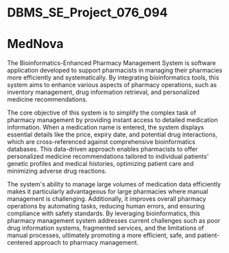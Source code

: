 # DBMS_SE_Project_076_094

# MedNova

The Bioinformatics-Enhanced Pharmacy Management System is software application developed to support pharmacists in managing their pharmacies more efficiently and systematically. By integrating bioinformatics tools, this system aims to enhance various aspects of pharmacy operations, such as inventory management, drug information retrieval, and personalized medicine recommendations. 

The core objective of this system is to simplify the complex task of pharmacy management by providing instant access to detailed medication information. When a medication name is entered, the system displays essential details like the price, expiry date, and potential drug interactions, which are cross-referenced against comprehensive bioinformatics databases. This data-driven approach enables pharmacists to offer personalized medicine recommendations tailored to individual patients' genetic profiles and medical histories, optimizing patient care and minimizing adverse drug reactions.

The system's ability to manage large volumes of medication data efficiently makes it particularly advantageous for large pharmacies where manual management is challenging. Additionally, it improves overall pharmacy operations by automating tasks, reducing human errors, and ensuring compliance with safety standards. By leveraging bioinformatics, this pharmacy management system addresses current challenges such as poor drug information systems, fragmented services, and the limitations of manual processes, ultimately promoting a more efficient, safe, and patient-centered approach to pharmacy management.
